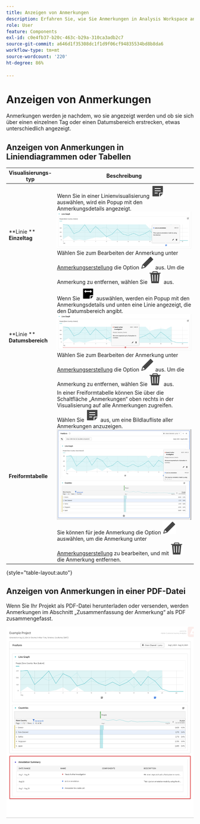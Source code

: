 ```yaml
---
title: Anzeigen von Anmerkungen
description: Erfahren Sie, wie Sie Anmerkungen in Analysis Workspace anzeigen können.
role: User
feature: Components
exl-id: c0e4fb37-b20c-463c-b29a-310ca3adb2c7
source-git-commit: a646d1f35308dc1f1d9f06cf94835534bd8b8da6
workflow-type: tm+mt
source-wordcount: '220'
ht-degree: 86%

---
```


# Anzeigen von Anmerkungen

Anmerkungen werden je nachdem, wo sie angezeigt werden und ob sie sich über einen einzelnen Tag oder einen Datumsbereich erstrecken, etwas unterschiedlich angezeigt.

## Anzeigen von Anmerkungen in Liniendiagrammen oder Tabellen

| Visualisierungs-<br/>typ | Beschreibung |
| --- | --- |
| **Linie **<br/>**Einzeltag** | Wenn Sie in einer Linienvisualisierung ![Anmerken](/help/assets/icons/Annotate.svg) auswählen, wird ein Popup mit den Anmerkungsdetails angezeigt.<br/>![Anmerkung Einzeltag](assets/annotation-single-day.png)<br/>Wählen Sie zum Bearbeiten der Anmerkung unter [Anmerkungserstellung](create-annotations.md#annotation-builder) die Option ![Bearbeiten](/help/assets/icons/Edit.svg) aus. Um die Anmerkung zu entfernen, wählen Sie ![Löschen](/help/assets/icons/Delete.svg) aus. |
| **Linie **<br/>**Datumsbereich** | Wenn Sie ![Anmerkungsbereich](/help/assets/icons/AnnotateRange.svg) auswählen, werden ein Popup mit den Anmerkungsdetails und unten eine Linie angezeigt, die den Datumsbereich angibt.<br/>![Anmerkungsbereich](assets/annotation-range.png)Wählen Sie zum Bearbeiten der Anmerkung unter [Anmerkungserstellung](create-annotations.md#annotation-builder) die Option ![Bearbeiten](/help/assets/icons/Edit.svg) aus. Um die Anmerkung zu entfernen, wählen Sie ![Löschen](/help/assets/icons/Delete.svg) aus. |
| **Freiformtabelle** | In einer Freiformtabelle können Sie über die Schaltfläche „Anmerkungen“ oben rechts in der Visualisierung auf alle Anmerkungen zugreifen. Wählen Sie ![Anmerken](/help/assets/icons/Annotate.svg) aus, um eine Bildlaufliste aller Anmerkungen anzuzeigen.<br/>![Anmerkungstabelle](assets/annotations-table.png)<br/>Sie können für jede Anmerkung die Option ![Bearbeiten](/help/assets/icons/Edit.svg) auswählen, um die Anmerkung unter [Anmerkungserstellung](create-annotations.md#annotation-builder) zu bearbeiten, und mit ![Löschen](/help/assets/icons/Delete.svg) die Anmerkung entfernen. |

{style="table-layout:auto"}

## Anzeigen von Anmerkungen in einer PDF-Datei

Wenn Sie Ihr Projekt als PDF-Datei herunterladen oder versenden, werden Anmerkungen im Abschnitt „Zusammenfassung der Anmerkung“ als PDF zusammengefasst.

![Eine hervorgehobene Ansicht einer PDF-Datei mit Erklärungen zu Anmerkungen.](assets/annotations-pdf.png)
